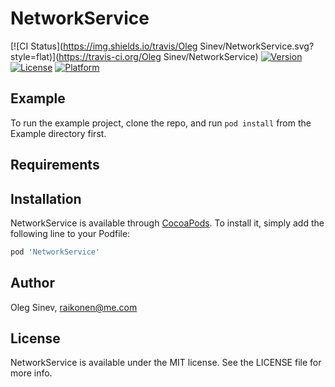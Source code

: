 # NetworkService

[![CI Status](https://img.shields.io/travis/Oleg Sinev/NetworkService.svg?style=flat)](https://travis-ci.org/Oleg Sinev/NetworkService)
[![Version](https://img.shields.io/cocoapods/v/NetworkService.svg?style=flat)](https://cocoapods.org/pods/NetworkService)
[![License](https://img.shields.io/cocoapods/l/NetworkService.svg?style=flat)](https://cocoapods.org/pods/NetworkService)
[![Platform](https://img.shields.io/cocoapods/p/NetworkService.svg?style=flat)](https://cocoapods.org/pods/NetworkService)

## Example

To run the example project, clone the repo, and run `pod install` from the Example directory first.

## Requirements

## Installation

NetworkService is available through [CocoaPods](https://cocoapods.org). To install
it, simply add the following line to your Podfile:

```ruby
pod 'NetworkService'
```

## Author

Oleg Sinev, raikonen@me.com

## License

NetworkService is available under the MIT license. See the LICENSE file for more info.
